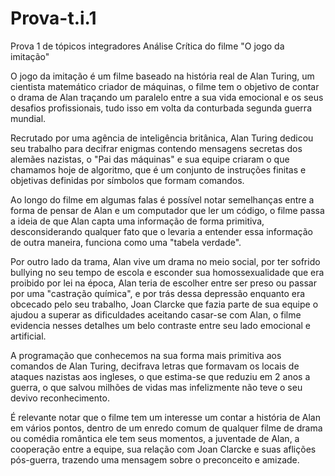 # Prova-t.i.1
Prova 1 de tópicos integradores
Análise Crítica do filme "O jogo da imitação"

O jogo da imitação é um filme baseado na história real de Alan Turing, um cientista matemático criador de máquinas, o filme tem o objetivo de contar o drama de Alan traçando um paralelo entre a sua vida emocional e os seus desafios profissionais, tudo isso em volta da conturbada segunda guerra mundial.

Recrutado por uma agência de inteligência britânica, Alan Turing dedicou seu trabalho para decifrar enigmas contendo mensagens secretas dos alemães nazistas, o "Pai das máquinas" e sua equipe criaram o que chamamos hoje de algoritmo, que é um conjunto de instruções finitas e objetivas definidas por símbolos que formam comandos.

Ao longo do filme em algumas falas é possível notar semelhanças entre a forma de pensar de Alan e um computador que ler um  código, o filme passa a ideia de que Alan capta uma informação de forma primitiva, desconsiderando qualquer fato que o levaria a entender essa informação de outra maneira, funciona como uma "tabela verdade".

Por outro lado da trama, Alan vive um drama no meio social, por ter sofrido bullying no seu tempo de escola e esconder sua homossexualidade que era proibido por lei na época, Alan teria de escolher entre ser preso ou passar por uma "castração química", e por trás dessa depressão enquanto era obcecado pelo seu trabalho, Joan Clarcke que fazia parte de sua equipe o ajudou a superar as dificuldades aceitando casar-se com Alan, o filme evidencia nesses detalhes um belo contraste entre seu lado emocional e artificial.

A programação que conhecemos na sua forma mais primitiva aos comandos de Alan Turing, decifrava letras que formavam os locais de ataques nazistas aos ingleses, o que estima-se que reduziu em 2 anos a guerra, o que salvou milhões de vidas mas infelizmente não teve o seu devivo reconhecimento.

É relevante notar que o filme tem um interesse um contar a história de Alan em vários pontos, dentro de um enredo comum de qualquer filme de drama ou comédia romântica ele tem seus momentos, a juventade de Alan, a cooperação entre a equipe, sua relação com Joan Clarcke e suas aflições pós-guerra, trazendo uma mensagem sobre o preconceito e amizade.
